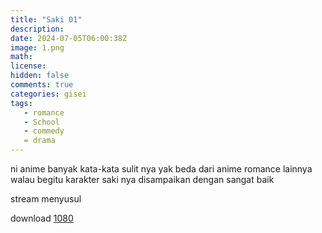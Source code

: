 ```yaml
---
title: "Saki 01"
description: 
date: 2024-07-05T06:00:38Z
image: 1.png
math: 
license: 
hidden: false
comments: true
categories: gisei
tags: 
   - romance
   - School
   - commedy
   = drama
---
```


ni anime banyak kata-kata sulit nya yak beda dari anime romance lainnya
walau begitu karakter saki nya disampaikan dengan sangat baik 

stream menyusul

download [1080](https://drive.google.com/file/d/1OTUCyAW4QYB0IRC_Fgd31CJAIaHZZJDc/view)